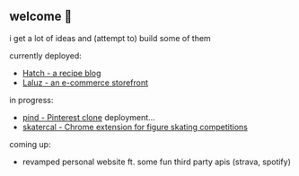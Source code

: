## welcome 👋
<p>i get a lot of ideas and (attempt to) build some of them</p>
<p>currently deployed:</p>
<ul>
  <li><a href="https://hatch-recipes-609a77c88ef8.herokuapp.com" target="_blank">Hatch - a recipe blog</a></li>
  <li><a href="https://cucumberpeel.github.io/laluz" target="_blank">Laluz - an e-commerce storefront</a></li>
</ul>
<p>in progress:</p>
<ul>
  <li><a href="https://github.com/cucumberpeel/pind">pind - Pinterest clone</a> deployment...</li>
  <li><a href="https://github.com/cucumberpeel/skatercal">skatercal - Chrome extension for figure skating competitions<a/></li>
</ul>
<p>coming up:</p>
<ul>
  <li>revamped personal website ft. some fun third party apis (strava, spotify)</li>
</ul>

